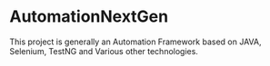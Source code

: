 # AutomationNextGen
This project is generally an Automation Framework based on JAVA, Selenium, TestNG and Various other technologies.

